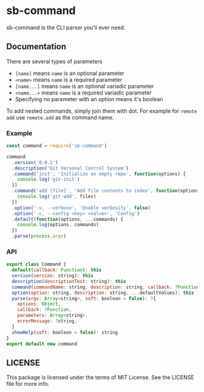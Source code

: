 sb-command
=========

sb-command is the CLI parser you'll ever need.

## Documentation

There are several types of parameters

 - `[name]` means `name` is an optional parameter
 - `<name>` means `name` is a required parameter
 - `[name...]` means `name` is an optional variadic parameter
 - `<name...>` means `name` is a required variadic parameter
 - Specifying no parameter with an option means it's boolean

To add nested commands, simply join them with dot. For example for `remote add` use `remote.add` as the command name.

### Example

```js
const command = require('sb-command')

command
  .version('0.0.1')
  .description('Git Versonal Control System')
  .command('init', 'Initialize an empty repo', function(options) {
    console.log('git-init')
  })
  .command('add [file]', 'Add file contents to index', function(options, file) {
    console.log('git-add', files)
  })
  .option('-v, --verbose', 'Enable verbosity', false)
  .option('-c, --config <key> <value>', 'Config')
  .default(function(options, ...commands) {
    console.log(options, commands)
  })
  .parse(process.argv)

```

### API

```js
export class Command {
  default(callback: Function): this
  version(version: string): this
  description(descriptionText: string): this
  command(commandName: string, description: string, callback: ?Function): this
  option(option: string, description: string, ...defaultValues): this
  parse(argv: Array<string>, soft: boolean = false): ?{
    options: Object,
    callback: ?Function,
    parameters: Array<string>,
    errorMessage: ?string,
  }
  showHelp(soft: boolean = false): string
}
export default new command
```

## LICENSE

This package is licensed under the terms of MIT License. See the LICENSE file for more info.
